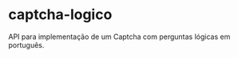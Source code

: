 captcha-logico
==============

API para implementação de um Captcha com perguntas lógicas em português.
